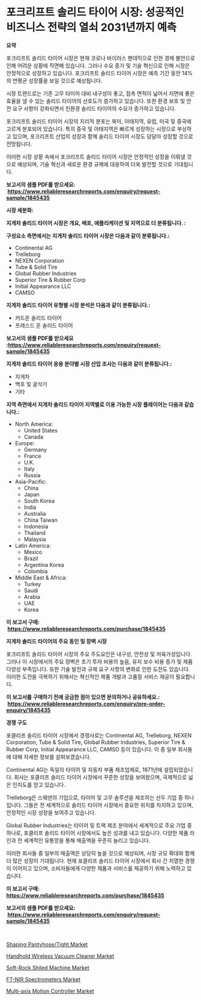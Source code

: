 <p><h1>포크리프트 솔리드 타이어 시장: 성공적인 비즈니스 전략의 열쇠 2031년까지 예측</h1></p><p><strong>요약</strong></p>
<p><p>포크리프트 솔리드 타이어 시장은 현재 코로나 바이러스 팬데믹으로 인한 경제 불안으로 인해 어려운 상황에 직면해 있습니다. 그러나 수요 증가 및 기술 혁신으로 인해 시장은 안정적으로 성장하고 있습니다. 포크리프트 솔리드 타이어 시장은 예측 기간 동안 14%의 연평균 성장률을 보일 것으로 예상됩니다.</p><p>시장 트렌드로는 기존 고무 타이어 대비 내구성이 좋고, 접촉 면적이 넓어서 지면에 좋은 효율을 낼 수 있는 솔리드 타이어의 선호도가 증가하고 있습니다. 또한 환경 보호 및 안전 요구 사항이 강화되면서 친환경 솔리드 타이어의 수요가 증가하고 있습니다.</p><p>포크리프트 솔리드 타이어 시장의 지리적 분포는 북미, 아태지역, 유럽, 미국 및 중국에 고르게 분포되어 있습니다. 특히 중국 및 아태지역은 빠르게 성장하는 시장으로 부상하고 있으며, 포크리프트 산업의 성장과 함께 솔리드 타이어 시장도 덩달아 성장할 것으로 전망됩니다.</p><p>이러한 시장 상황 속에서 포크리프트 솔리드 타이어 시장은 안정적인 성장을 이뤄낼 것으로 예상되며, 기술 혁신과 새로운 환경 규제에 대응하여 더욱 발전할 것으로 기대됩니다.</p></p>
<p><strong>보고서의 샘플 PDF를 받으세요: &nbsp;<a href="https://www.reliableresearchreports.com/enquiry/request-sample/1845435">https://www.reliableresearchreports.com/enquiry/request-sample/1845435</a></strong></p>
<p><strong>시장 세분화:</strong></p>
<p><strong> 지게차 솔리드 타이어 시장은 개요, 배포, 애플리케이션 및 지역으로 더 분류됩니다. :</strong></p>
<p><strong>구성요소 측면에서는 지게차 솔리드 타이어 시장은 다음과 같이 분류됩니다.:</strong></p>
<p><ul><li>Continental AG</li><li>Trelleborg</li><li>NEXEN Corporation</li><li>Tube & Solid Tire</li><li>Global Rubber Industries</li><li>Superior Tire & Rubber Corp</li><li>Initial Appearance LLC</li><li>CAMSO</li></ul></p>
<p><strong> 지게차 솔리드 타이어 유형별 시장 분석은 다음과 같이 분류됩니다.:</strong></p>
<p><ul><li>커드온 솔리드 타이어</li><li>프레스드 온 솔리드 타이어</li></ul></p>
<p><strong>보고서의 샘플 PDF를 받으세요 :<a href="https://www.reliableresearchreports.com/enquiry/request-sample/1845435">https://www.reliableresearchreports.com/enquiry/request-sample/1845435</a></strong></p>
<p><strong> 지게차 솔리드 타이어 응용 분야별 시장 산업 조사는 다음과 같이 분류됩니다.:</strong></p>
<p><ul><li>지게차</li><li>백호 및 굴삭기</li><li>기타</li></ul></p>
<p><strong>지역 측면에서 지게차 솔리드 타이어 지역별로 이용 가능한 시장 플레이어는 다음과 같습니다.:</strong></p>
<p><ul>
    <li>
        North America:
        <ul>
            <li>United States</li>
            <li>Canada</li>
        </ul>
    </li>
    <li>
        Europe:
        <ul>
            <li>Germany</li>
            <li>France</li>
            <li>U.K.</li>
            <li>Italy</li>
            <li>Russia</li>
        </ul>
    </li>
    <li>
        Asia-Pacific:
        <ul>
            <li>China</li>
            <li>Japan</li>
            <li>South Korea</li>
            <li>India</li>
            <li>Australia</li>
            <li>China Taiwan</li>
            <li>Indonesia</li>
            <li>Thailand</li>
            <li>Malaysia</li>
        </ul>
    </li>
    <li>
        Latin America:
        <ul>
            <li>Mexico</li>
            <li>Brazil</li>
            <li>Argentina Korea</li>
            <li>Colombia</li>
        </ul>
    </li>
    <li>
        Middle East & Africa:
        <ul>
            <li>Turkey</li>
            <li>Saudi</li>
            <li>Arabia</li>
            <li>UAE</li>
            <li>Korea</li>
        </ul>
    </li>
    </ul></p>
<p><strong>이 보고서 구매: &nbsp;<a href="https://www.reliableresearchreports.com/purchase/1845435">https://www.reliableresearchreports.com/purchase/1845435</a></strong></p>
<p><strong>지게차 솔리드 타이어의 주요 동인 및 장벽 시장</strong></p>
<p><p>포크리프트 솔리드 타이어 시장의 주요 주도요인은 내구성, 안전성 및 저육가성입니다. 그러나 이 시장에서의 주요 장벽은 초기 투자 비용의 높음, 유지 보수 비용 증가 및 제품 다양성 부족입니다. 또한 기술 발전과 규제 요구 사항의 변화로 인한 도전도 있습니다. 이러한 도전을 극복하기 위해서는 혁신적인 제품 개발과 고품질 서비스 제공이 필요합니다.</p></p>
<p><strong>이 보고서를 구매하기 전에 궁금한 점이 있으면 문의하거나 공유하세요.: &nbsp;<a href="https://www.reliableresearchreports.com/enquiry/pre-order-enquiry/1845435">https://www.reliableresearchreports.com/enquiry/pre-order-enquiry/1845435</a></strong></p>
<p><strong>경쟁 구도</strong></p>
<p><p>포클리프 솔리드 타이어 시장에서 경쟁사로는 Continental AG, Trelleborg, NEXEN Corporation, Tube & Solid Tire, Global Rubber Industries, Superior Tire & Rubber Corp, Initial Appearance LLC, CAMSO 등이 있습니다. 이 중 일부 회사들에 대해 자세한 정보를 살펴보겠습니다.</p><p>Continental AG는 독일의 타이어 및 자동차 부품 제조업체로, 1871년에 설립되었습니다. 회사는 포클리프 솔리드 타이어 시장에서 꾸준한 성장을 보여왔으며, 국제적으로 넓은 인지도를 얻고 있습니다.</p><p>Trelleborg은 스웨덴의 기업으로, 타이어 및 고무 솔루션을 제조하는 선두 기업 중 하나입니다. 그들은 전 세계적으로 솔리드 타이어 시장에서 중요한 위치를 차지하고 있으며, 안정적인 시장 성장을 보여주고 있습니다.</p><p>Global Rubber Industries는 타이어 및 트랙 제조 분야에서 세계적으로 주요 기업 중 하나로, 포클리프 솔리드 타이어 시장에서도 높은 성과를 내고 있습니다. 다양한 제품 라인과 전 세계적인 유통망을 통해 매출액을 꾸준히 늘리고 있습니다.</p><p>이러한 회사들 중 일부의 매출액은 상당히 높을 것으로 예상되며, 시장 규모 확대와 함께 더 많은 성장이 기대됩니다. 현재 포클리프 솔리드 타이어 시장에서 회사 간 치열한 경쟁이 이어지고 있으며, 소비자들에게 다양한 제품과 서비스를 제공하기 위해 노력하고 있습니다.</p></p>
<p><strong>이 보고서 구매: &nbsp; <a href="https://www.reliableresearchreports.com/purchase/1845435">https://www.reliableresearchreports.com/purchase/1845435</a></strong></p>
<p><strong>보고서의 샘플 PDF를 받으세요: &nbsp;<a href="https://www.reliableresearchreports.com/enquiry/request-sample/1845435">https://www.reliableresearchreports.com/enquiry/request-sample/1845435</a></strong><strong></strong></p>
<p>&nbsp;</p>
<p><p><a href="https://view.publitas.com/reportprime-1/shaping-pantyhose-tight-market-offer-valuable-insights-into-market-size-market-share-market-trends-and-projections-spanning-from-2024-to-2031/">Shaping Pantyhose/Tight Market</a></p><p><a href="https://view.publitas.com/reportprime-1/handhold-wireless-vacuum-cleaner-market-size-evaluating-its-market-trends-growth-and-projections-2024-2031/">Handhold Wireless Vacuum Cleaner Market</a></p><p><a href="https://metal-farmhouse-e95.notion.site/Soft-Rock-Shiled-Machine-Market-Dynamics-2024-2031-Also-about-Its-Market-Trends-Projections-and-O-42e96c7d31c54aa1bb9370874f5ec4b0">Soft-Rock Shiled Machine Market</a></p><p><a href="https://github.com/Hazelklievgspy6vdcsmu106w/Market-Research-Report-List-1/blob/main/ft-nir-spectrometers-market.md">FT-NIR Spectrometers Market</a></p><p><a href="https://gratis-rainforest-2ca.notion.site/Multi-axis-Motion-Controller-Market-Research-Report-The-Key-To-Successful-Business-Strategy-Forecas-a596e5d5e3b144e59d687dbe42f2a305">Multi-axis Motion Controller Market</a></p></p>
